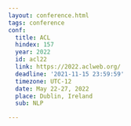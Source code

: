 ```yaml
---
layout: conference.html
tags: conference
conf:
  title: ACL
  hindex: 157
  year: 2022
  id: acl22
  link: https://2022.aclweb.org/
  deadline: '2021-11-15 23:59:59'
  timezone: UTC-12
  date: May 22-27, 2022
  place: Dublin, Ireland
  sub: NLP

---
```

